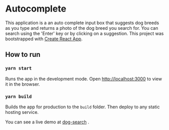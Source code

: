 # Autocomplete

This application is a an auto complete input box that suggests dog breeds as you type
and returns a photo of the dog breed you search for. You can search using the 'Enter' key or by clicking on a suggestion.
This project was bootstrapped with [Create React App](https://github.com/facebook/create-react-app).

## How to run

### `yarn start`

Runs the app in the development mode.
Open [http://localhost:3000](http://localhost:3000) to view it in the browser.

### `yarn build`

Builds the app for production to the `build` folder. Then deploy to any static hosting service.

You can see a live demo at [dog-search](https://dog-search.surge.sh) .

